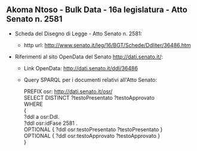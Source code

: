 ## Akoma Ntoso - Bulk Data - 16a legislatura - Atto Senato n. 2581 ##

* Scheda del Disegno di Legge - Atto Senato n. 2581:
	* http url: http://www.senato.it/leg/16/BGT/Schede/Ddliter/36486.htm

* Riferimenti al sito OpenData del Senato http://dati.senato.it/:
	* Link OpenData: http://dati.senato.it/ddl/36486
	* Query SPARQL per i documenti relativi all'Atto Senato:

        PREFIX osr: <http://dati.senato.it/osr/>  
		SELECT DISTINCT ?testoPresentato ?testoApprovato  
		WHERE  
		{  
		    ?ddl a osr:Ddl.  
		    ?ddl osr:idFase 2581 .  
		    OPTIONAL { ?ddl osr:testoPresentato ?testoPresentato }  
		    OPTIONAL { ?ddl osr:testoApprovato ?testoApprovato }  
		}
		